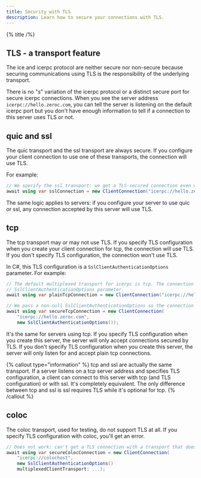 ```yaml
---
title: Security with TLS
description: Learn how to secure your connections with TLS.
---
```


{% title /%}

## TLS - a transport feature

The ice and icerpc protocol are neither secure nor non-secure because securing communications using TLS is the
responsibility of the underlying transport.

There is no "s" variation of the icerpc protocol or a distinct secure port for secure icerpc connections. When you see
the server address `icerpc://hello.zeroc.com`, you can tell the server is listening on the default icerpc port but you
don't have enough information to tell if a connection to this server uses TLS or not.

## quic and ssl

The quic transport and the ssl transport are always secure. If you configure your client connection to use one of these
transports, the connection will use TLS.

For example:
```csharp
// We specify the ssl transport: we get a TLS-secured connection even without any additional parameter.
await using var sslConnection = new ClientConnection("icerpc://hello.zeroc.com?transport=ssl");
```

The same logic applies to servers: if you configure your server to use quic or ssl, any connection accepted by this
server will use TLS.

## tcp

The tcp transport may or may not use TLS. If you specify TLS configuration when you create your client connection for
tcp, the connection will use TLS. If you don't specify TLS configuration, the connection won't use TLS.

In C#, this TLS configuration is a `SslClientAuthenticationOptions` parameter. For example:

```csharp
// The default multiplexed transport for icerpc is tcp. The connection does not use TLS since we don't pass a
// SslClientAuthenticationOptions parameter.
await using var plainTcpConnection = new ClientConnection("icerpc://hello.zeroc.com");

// We pass a non-null SslClientAuthenticationOptions so the connection uses TLS.
await using var secureTcpConnection = new ClientConnection(
    "icerpc://hello.zeroc.com",
    new SslClientAuthenticationOptions());
```

It's the same for servers using tcp. If you specify TLS configuration when you create this server, the server will only
accept connections secured by TLS. If you don't specify TLS configuration when you create this server, the server will
only listen for and accept plain tcp connections.

{% callout type="information" %}
tcp and ssl are actually the same transport. If a server listens on a tcp server address and specifies TLS
configuration, a client can connect to this server with tcp (and TLS configuration) or with ssl. It's completely
equivalent. The only difference between tcp and ssl is ssl requires TLS while it's optional for tcp.
{% /callout %}

## coloc

The coloc transport, used for testing, do not support TLS at all. If you specify TLS configuration with coloc, you'll
get an error.

```csharp
// Does not work: can't get a TLS connection with a transport that doesn't support TLS.
await using var secureColocConnection = new ClientConnection(
    "icerpc://colochost",
    new SslClientAuthenticationOptions()
    multiplexedClientTransport: ...);
```
